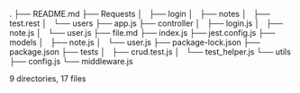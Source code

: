 .
├── README.md
├── Requests
│   ├── login
│   ├── notes
│   ├── test.rest
│   └── users
├── app.js
├── controller
│   ├── login.js
│   ├── note.js
│   └── user.js
├── file.md
├── index.js
├── jest.config.js
├── models
│   ├── note.js
│   └── user.js
├── package-lock.json
├── package.json
├── tests
│   ├── crud.test.js
│   └── test_helper.js
└── utils
    ├── config.js
    └── middleware.js

9 directories, 17 files
